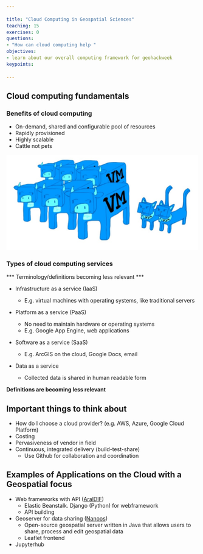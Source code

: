 ```yaml
---

title: "Cloud Computing in Geospatial Sciences"
teaching: 15
exercises: 0
questions:
- "How can cloud computing help "
objectives:
- learn about our overall computing framework for geohackweek
keypoints:

---
```


## Cloud computing fundamentals
### Benefits of cloud computing 
- On-demand, shared and configurable pool of resources
- Rapidly provisioned
- Highly scalable
- Cattle not pets

![Cattle](../fig/cattle.png)

### Types of cloud computing services

*** Terminology/definitions becoming less relevant ***

- Infrastructure as a service (IaaS)
  - E.g. virtual machines with operating systems, like traditional servers
  
- Platform as a service (PaaS)
  - No need to maintain hardware or operating systems
  - E.g. Google App Engine, web applications
  
- Software as a service (SaaS)
  - E.g. ArcGIS on the cloud, Google Docs, email 

- Data as a service
  - Collected data is shared in human readable form 

**Definitions are becoming less relevant**

## Important things to think about 
- How do I choose a cloud provider? (e.g. AWS, Azure, Google Cloud Platform)
- Costing
- Pervasiveness of vendor in field
- Continuous, integrated delivery (build-test-share)
  - Use Github for collaboration and coordination

## Examples of Applications on the Cloud with a Geospatial focus
- Web frameworks with API ([AralDIF](http://araldif.azurewebsites.net))
  - Elastic Beanstalk. Django (Python) for webframework
  - API building
- Geoserver for data sharing ([Nanoos](http://data.nanoos.org/geoserver))
  - Open-source geospatial server written in Java that allows users to share, process and edit geospatial data
  - Leaflet frontend
- Jupyterhub
